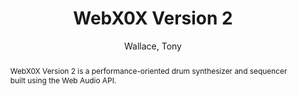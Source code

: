 --- 
  title: "WebX0X Version 2" 
  abstract: "WebX0X Version 2 is a performance-oriented drum synthesizer and sequencer built using the Web Audio API." 
  address: "London" 
  author: "Wallace, Tony" 
  booktitle: "Proceedings of the International Web Audio Conference" 
  editor: "Wallace, Tony" 
  month: "Proceedings of the International Web Audio Conference"
  pages: "0--1" 
  publisher: "Queen Mary University of London" 
  series: "WAC '17"
  type: "Demo"  
  year: "2017" 
  id: "2017_EA_14" 
  tags: year2017 
---